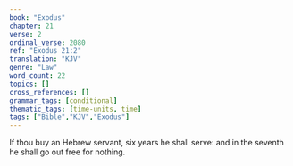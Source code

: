 ```yaml
---
book: "Exodus"
chapter: 21
verse: 2
ordinal_verse: 2080
ref: "Exodus 21:2"
translation: "KJV"
genre: "Law"
word_count: 22
topics: []
cross_references: []
grammar_tags: [conditional]
thematic_tags: [time-units, time]
tags: ["Bible","KJV","Exodus"]
---
```

If thou buy an Hebrew servant, six years he shall serve: and in the seventh he shall go out free for nothing.
